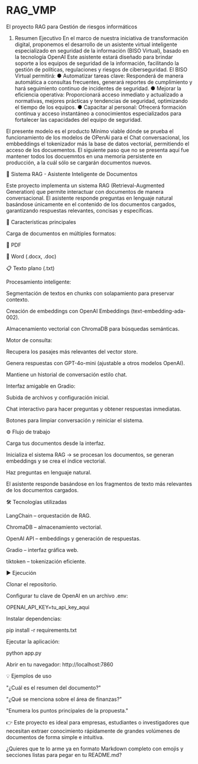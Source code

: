 # RAG_VMP
El proyecto RAG para Gestión de riesgos informáticos
1.	Resumen Ejecutivo
En el marco de nuestra iniciativa de transformación digital, proponemos el desarrollo de un asistente virtual inteligente especializado en seguridad de la información (BISO Virtual), basado en la tecnología OpenAI Este asistente estará diseñado para brindar soporte a los equipos de seguridad de la información, facilitando la gestión de políticas, regulaciones y riesgos de ciberseguridad.
El BISO Virtual permitirá:
●	Automatizar tareas clave: Responderá de manera automática a consultas frecuentes, generará reportes de cumplimiento y hará seguimiento continuo de incidentes de seguridad.
●	Mejorar la eficiencia operativa: Proporcionará acceso inmediato y actualizado a normativas, mejores prácticas y tendencias de seguridad, optimizando el tiempo de los equipos.
●	Capacitar al personal: Ofrecerá formación continua y acceso instantáneo a conocimientos especializados para fortalecer las capacidades del equipo de seguridad.

El presente modelo es el producto Mínimo viable dónde se prueba el funcionamiento de los modelos de OPenAi para el Chat conversacional, los embbeddings  el tokenizador más la base de datos vectorial, permitiendo el acceso de los docuementos. El siguiente paso que no se presenta aquí fue mantener todos los docuemntos en una memoria persistente en producción, a la cuál sólo se cargarán documentos nuevos.

🤖 Sistema RAG - Asistente Inteligente de Documentos

Este proyecto implementa un sistema RAG (Retrieval-Augmented Generation) que permite interactuar con documentos de manera conversacional. El asistente responde preguntas en lenguaje natural basándose únicamente en el contenido de los documentos cargados, garantizando respuestas relevantes, concisas y específicas.

🚀 Características principales

Carga de documentos en múltiples formatos:

📄 PDF

📝 Word (.docx, .doc)

📋 Texto plano (.txt)

Procesamiento inteligente:

Segmentación de textos en chunks con solapamiento para preservar contexto.

Creación de embeddings con OpenAI Embeddings (text-embedding-ada-002).

Almacenamiento vectorial con ChromaDB para búsquedas semánticas.

Motor de consulta:

Recupera los pasajes más relevantes del vector store.

Genera respuestas con GPT-4o-mini (ajustable a otros modelos OpenAI).

Mantiene un historial de conversación estilo chat.

Interfaz amigable en Gradio:

Subida de archivos y configuración inicial.

Chat interactivo para hacer preguntas y obtener respuestas inmediatas.

Botones para limpiar conversación y reiniciar el sistema.

⚙️ Flujo de trabajo

Carga tus documentos desde la interfaz.

Inicializa el sistema RAG → se procesan los documentos, se generan embeddings y se crea el índice vectorial.

Haz preguntas en lenguaje natural.

El asistente responde basándose en los fragmentos de texto más relevantes de los documentos cargados.

🛠️ Tecnologías utilizadas

LangChain
 – orquestación de RAG.

ChromaDB
 – almacenamiento vectorial.

OpenAI API
 – embeddings y generación de respuestas.

Gradio
 – interfaz gráfica web.

tiktoken
 – tokenización eficiente.

▶️ Ejecución

Clonar el repositorio.

Configurar tu clave de OpenAI en un archivo .env:

OPENAI_API_KEY=tu_api_key_aqui


Instalar dependencias:

pip install -r requirements.txt


Ejecutar la aplicación:

python app.py


Abrir en tu navegador: http://localhost:7860

💡 Ejemplos de uso

"¿Cuál es el resumen del documento?"

"¿Qué se menciona sobre el área de finanzas?"

"Enumera los puntos principales de la propuesta."

👉 Este proyecto es ideal para empresas, estudiantes o investigadores que necesitan extraer conocimiento rápidamente de grandes volúmenes de documentos de forma simple e intuitiva.

¿Quieres que te lo arme ya en formato Markdown completo con emojis y secciones listas para pegar en tu README.md?
